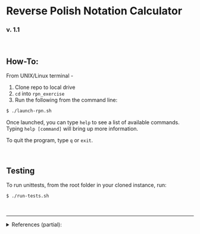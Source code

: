 
# Reverse Polish Notation Calculator
### v. 1.1

&nbsp;

## How-To:

From UNIX/Linux terminal - 

1. Clone repo to local drive
2. `cd` into `rpn_exercise`
3. Run the following from the command line:

```bash
$ ./launch-rpn.sh
```

Once launched, you can type `help` to see a list of available commands.  Typing `help [command]` will bring up more information.

To quit the program, type `q` or `exit`.

&nbsp;

## Testing

To run unittests, from the root folder in your cloned instance, run:

```bash
$ ./run-tests.sh
```

&nbsp;

---

<details>
<summary>References (partial):</summary>
<ul>
    <li><a href="https://leachlegacy.ece.gatech.edu/revpol/" target="_blank" style="color:#61a7c8;">Georgia Tech</a></li>
    <li><a href="https://docs.python.org/3.7/library/cmd.html" target="_blank" style="color:#61a7c8;">Python 3.7: Cmd</a></li>
    <li><a href="https://en.wikipedia.org/wiki/ANSI_escape_code" target="_blank" style="color:#61a7c8;">ANSI escape code (Wikipedia)</a></li>
</ul>
</details>
